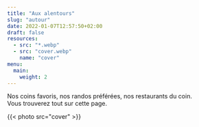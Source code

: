 ```yaml
---
title: "Aux alentours"
slug: "autour"
date: 2022-01-07T12:57:50+02:00
draft: false
resources:
  - src: "*.webp"
  - src: "cover.webp"
    name: "cover"
menu:
  main:
    weight: 2
---
```


Nos coins favoris, nos randos préférées, nos restaurants du coin.  
Vous trouverez tout sur cette page.

{{< photo src="cover" >}}
